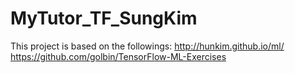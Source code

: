 # MyTutor_TF_SungKim

This project is based on the followings:
http://hunkim.github.io/ml/
https://github.com/golbin/TensorFlow-ML-Exercises
